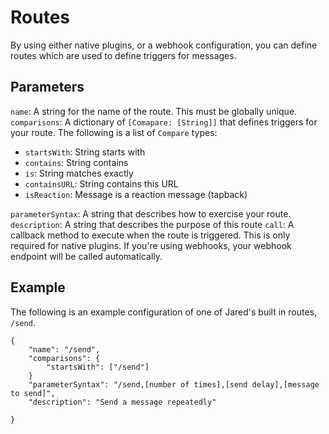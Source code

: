# Routes

By using either native plugins, or a webhook configuration, you can define routes which are used to define triggers for messages. 

## Parameters

`name`: A string for the name of the route. This must be globally unique.
`comparisons`: A dictionary of `[Comapare: [String]]` that defines triggers for your route. The following is a list of `Compare` types:

+ `startsWith`: String starts with
+ `contains`: String contains
+ `is`: String matches exactly
+ `containsURL`: String contains this URL
+ `isReaction`: Message is a reaction message (tapback)


`parameterSyntax`: A string that describes how to exercise your route. 
`description`: A string that describes the purpose of this route
`call`: A callback method to execute when the route is triggered. This is only required for native plugins. If you're using webhooks, your webhook endpoint will be called automatically. 

## Example
The following is an example configuration of one of Jared's built in routes, `/send`.

```
{
	"name": "/send",
	"comparisons": {
		"startsWith": ["/send"]
	}
	"parameterSyntax": "/send,[number of times],[send delay],[message to send]",
	"description": "Send a message repeatedly"

}
```

